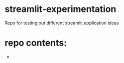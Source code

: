 # streamlit-experimentation
Repo for testing out different streamlit application ideas

# repo contents:
- 
